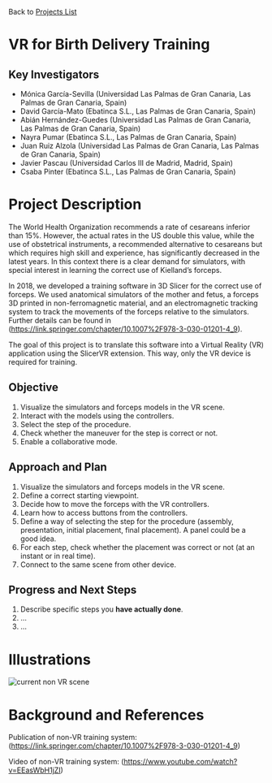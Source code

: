Back to [Projects List](../../README.md#ProjectsList)

# VR for Birth Delivery Training

## Key Investigators

- Mónica García-Sevilla (Universidad Las Palmas de Gran Canaria, Las Palmas de Gran Canaria, Spain)
- David García-Mato (Ebatinca S.L., Las Palmas de Gran Canaria, Spain)
- Abián Hernández-Guedes (Universidad Las Palmas de Gran Canaria, Las Palmas de Gran Canaria, Spain)
- Nayra Pumar (Ebatinca S.L., Las Palmas de Gran Canaria, Spain)
- Juan Ruiz Alzola (Universidad Las Palmas de Gran Canaria, Las Palmas de Gran Canaria, Spain)
- Javier Pascau (Universidad Carlos III de Madrid, Madrid, Spain)
- Csaba Pinter (Ebatinca S.L., Las Palmas de Gran Canaria, Spain)

# Project Description

The World Health Organization recommends a rate of cesareans inferior than 15%. 
However, the actual rates in the US double this value, while the use of obstetrical instruments,
a recommended alternative to cesareans but which requires high skill and experience, has significantly decreased in the latest years. 
In this context there is a clear demand for simulators, with special interest in learning the correct use of Kielland’s forceps.

In 2018, we developed a training software in 3D Slicer for the correct use of forceps.
We used anatomical simulators of the mother and fetus, a forceps 3D printed in non-ferromagnetic material, and an electromagnetic tracking system to track the movements of the forceps relative to the simulators.
Further details can be found in (https://link.springer.com/chapter/10.1007%2F978-3-030-01201-4_9).

The goal of this project is to translate this software into a Virtual Reality (VR) application using the SlicerVR extension. This way, only the VR device is required for training.

## Objective

<!-- Describe here WHAT you would like to achieve (what you will have as end result). -->
1. Visualize the simulators and forceps models in the VR scene.
2. Interact with the models using the controllers.
3. Select the step of the procedure.
4. Check whether the maneuver for the step is correct or not.
5. Enable a collaborative mode.


## Approach and Plan

<!-- Describe here HOW you would like to achieve the objectives stated above. -->

1. Visualize the simulators and forceps models in the VR scene.
2. Define a correct starting viewpoint.
3. Decide how to move the forceps with the VR controllers.
4. Learn how to access buttons from the controllers.
5. Define a way of selecting the step for the procedure (assembly, presentation, initial placement, final placement). A panel could be a good idea.
6. For each step, check whether the placement was correct or not (at an instant or in real time).
7. Connect to the same scene from other device.

## Progress and Next Steps

<!-- Update this section as you make progress, describing of what you have ACTUALLY DONE. If there are specific steps that you could not complete then you can describe them here, too. -->

1. Describe specific steps you **have actually done**.
1. ...
1. ...

# Illustrations

<!-- Add pictures and links to videos that demonstrate what has been accomplished.
![Description of picture](Example2.jpg)
![Some more images](Example2.jpg)
-->

![current non VR scene](https://user-images.githubusercontent.com/17642986/122373756-44e39c00-cf51-11eb-9f64-b3a2edc8480b.png)


# Background and References

<!-- If you developed any software, include link to the source code repository. If possible, also add links to sample data, and to any relevant publications. -->
Publication of non-VR training system: (https://link.springer.com/chapter/10.1007%2F978-3-030-01201-4_9)

Video of non-VR training system: (https://www.youtube.com/watch?v=EEasWbH1jZI)
